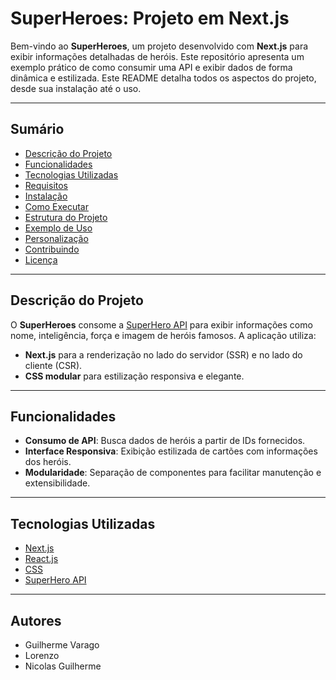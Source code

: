# **SuperHeroes: Projeto em Next.js**

Bem-vindo ao **SuperHeroes**, um projeto desenvolvido com **Next.js** para exibir informações detalhadas de heróis. Este repositório apresenta um exemplo prático de como consumir uma API e exibir dados de forma dinâmica e estilizada. Este README detalha todos os aspectos do projeto, desde sua instalação até o uso.

---

## **Sumário**
- [Descrição do Projeto](#descrição-do-projeto)
- [Funcionalidades](#funcionalidades)
- [Tecnologias Utilizadas](#tecnologias-utilizadas)
- [Requisitos](#requisitos)
- [Instalação](#instalação)
- [Como Executar](#como-executar)
- [Estrutura do Projeto](#estrutura-do-projeto)
- [Exemplo de Uso](#exemplo-de-uso)
- [Personalização](#personalização)
- [Contribuindo](#contribuindo)
- [Licença](#licença)

---

## **Descrição do Projeto**

O **SuperHeroes** consome a [SuperHero API](https://superheroapi.com/) para exibir informações como nome, inteligência, força e imagem de heróis famosos. A aplicação utiliza:
- **Next.js** para a renderização no lado do servidor (SSR) e no lado do cliente (CSR).
- **CSS modular** para estilização responsiva e elegante.

---

## **Funcionalidades**

- **Consumo de API**: Busca dados de heróis a partir de IDs fornecidos.
- **Interface Responsiva**: Exibição estilizada de cartões com informações dos heróis.
- **Modularidade**: Separação de componentes para facilitar manutenção e extensibilidade.

---

## **Tecnologias Utilizadas**

- [Next.js](https://nextjs.org/)
- [React.js](https://reactjs.org/)
- [CSS](https://developer.mozilla.org/en-US/docs/Web/CSS)
- [SuperHero API](https://superheroapi.com/)

---

## **Autores**
- Guilherme Varago
- Lorenzo 
- Nicolas Guilherme
